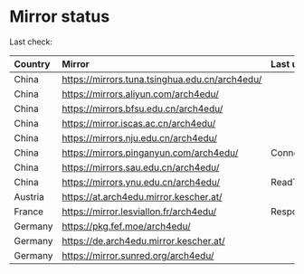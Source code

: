 <script src="./time.js"></script>
# Mirror status
Last check: <script type="text/javascript">localize(1677376345.7673156);</script>

|Country|Mirror|Last update|
|:------|:-----|:----------|
|China|https://mirrors.tuna.tsinghua.edu.cn/arch4edu/|<script type="text/javascript">localize(1677349993);</script>|
|China|https://mirrors.aliyun.com/arch4edu/|<script type="text/javascript">localize(1677349993);</script>|
|China|https://mirrors.bfsu.edu.cn/arch4edu/|<script type="text/javascript">localize(1677349993);</script>|
|China|https://mirror.iscas.ac.cn/arch4edu/|<script type="text/javascript">localize(1677349993);</script>|
|China|https://mirrors.nju.edu.cn/arch4edu/|<script type="text/javascript">localize(1677306829);</script>|
|China|https://mirrors.pinganyun.com/arch4edu/|ConnectionError|
|China|https://mirrors.sau.edu.cn/arch4edu/|<script type="text/javascript">localize(1673850842);</script>|
|China|https://mirrors.ynu.edu.cn/arch4edu/|ReadTimeout|
|Austria|https://at.arch4edu.mirror.kescher.at/|<script type="text/javascript">localize(1677349993);</script>|
|France|https://mirror.lesviallon.fr/arch4edu/|Response 403|
|Germany|https://pkg.fef.moe/arch4edu/|<script type="text/javascript">localize(1677349993);</script>|
|Germany|https://de.arch4edu.mirror.kescher.at/|<script type="text/javascript">localize(1677349993);</script>|
|Germany|https://mirror.sunred.org/arch4edu/|<script type="text/javascript">localize(1677349993);</script>|

<script src="./tablefilter/tablefilter.js"></script>
<script src="./table.js"></script>